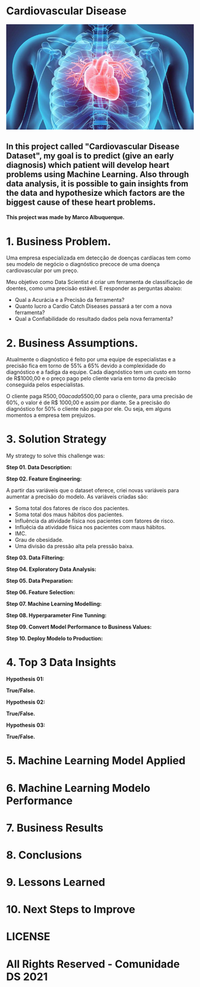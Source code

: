 # Cardiovascular Disease

<p align="center">
<img src="Cardiovascular%20Disease/img/cardiovascular_disease.jpg" >
</p>

## In this project called "Cardiovascular Disease Dataset", my goal is to predict (give an early diagnosis) which patient will develop heart problems using Machine Learning. Also through data analysis, it is possible to gain insights from the data and hypothesize which factors are the biggest cause of these heart problems.

#### This project was made by Marco Albuquerque.

# 1. Business Problem.

Uma empresa especializada em detecção de doenças cardíacas tem como seu modelo de negócio o diagnóstico precoce de uma doença cardiovascular por um preço.

Meu objetivo como Data Scientist é criar um ferramenta de classificação de doentes, como uma precisão estável. E responder as perguntas abaixo:

- Qual a Acurácia e a Precisão da ferramenta?
- Quanto lucro a Cardio Catch Diseases passará a ter com a nova ferramenta?
- Qual a Confiabilidade do resultado dados pela nova ferramenta?

# 2. Business Assumptions.

Atualmente o diagnóstico é feito por uma equipe de especialistas e a precisão fica em torno de 55% a 65% devido a complexidade do diagnóstico e a fadiga da equipe. Cada diagnóstico tem um custo em torno de R$1000,00 e o preço pago pelo cliente varia em torno da precisão conseguida pelos especialistas.

O cliente paga R$500,00 a cada 5% de acurácia acima de 50%. Por exemplo, para uma precisão de 55%, o diagnóstico custa R$500,00 para o cliente, para uma precisão de 60%, o valor é de R$ 1000,00 e assim por diante. Se a precisão do diagnóstico for 50% o cliente não paga por ele. Ou seja, em alguns momentos a empresa tem prejuizos.

# 3. Solution Strategy

My strategy to solve this challenge was:

**Step 01. Data Description:**

**Step 02. Feature Engineering:** 

A partir das variáveis que o dataset oferece, criei novas variáveis para aumentar a precisão do modelo. As variáveis criadas são:

- Soma total dos fatores de risco dos pacientes.
- Soma total dos maus hábitos dos pacientes.
- Influência da atividade física nos pacientes com fatores de risco.
- Influêcia da atividade física nos pacientes com maus hábitos.
- IMC.
- Grau de obesidade.
- Uma divisão da pressão alta pela pressão baixa.

**Step 03. Data Filtering:**

**Step 04. Exploratory Data Analysis:**

**Step 05. Data Preparation:**

**Step 06. Feature Selection:**

**Step 07. Machine Learning Modelling:**

**Step 08. Hyperparameter Fine Tunning:**

**Step 09. Convert Model Performance to Business Values:**

**Step 10. Deploy Modelo to Production:**

# 4. Top 3 Data Insights

**Hypothesis 01:**

**True/False.**

**Hypothesis 02:**

**True/False.**

**Hypothesis 03:**

**True/False.**

# 5. Machine Learning Model Applied

# 6. Machine Learning Modelo Performance

# 7. Business Results

# 8. Conclusions

# 9. Lessons Learned

# 10. Next Steps to Improve

# LICENSE

# All Rights Reserved - Comunidade DS 2021
